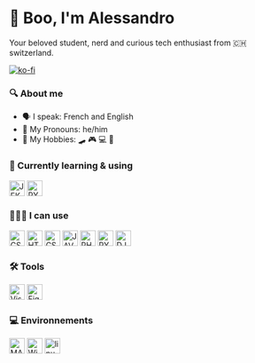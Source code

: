 # 👻 **Boo**, I'm Alessandro <!--(https://alessdangelo.github.io)-->

<p>Your beloved student, nerd and curious tech enthusiast from 🇨🇭 switzerland.</p>

[![ko-fi](https://ko-fi.com/img/githubbutton_sm.svg)](https://ko-fi.com/U6U05DMSP)

### 🔍 About me

- 🗣️ I speak: French and English
- 🤠 My Pronouns: he/him
- 🎯 My Hobbies: 🛹 🎮 💻 📖

### 🧠 Currently learning & using

<p>
<img height =28vmax alt="JEKYLL" src="badges/badge-jekyll.svg" />
<img height =28vmax alt="PYTHON" src="badges/badge-Python.svg" />
</p>

### 🧑🏻‍💻 I can use

<p>
<img height = 28vmax alt="CSHARP" src="badges/badge-CSharp.svg" />
<img height = 28vmax alt="HTML5" src="badges/badge-HTML5.svg"/>
<img height = 28vmax alt="CSS3" src="badges/badge-CSS3.svg" />
<img height = 28vmax alt="JAVASCRIPT" src="badges/badge-JavaScript.svg" />
<img height = 28vmax alt="PHP" src="badges/badge-PHP.svg" />
<img height =28vmax alt="PYTHON" src="badges/badge-Python.svg" /> 
<img height = 28vmax alt="DJANGO" src="badges/badge-Django.svg" />
<!--TODO: add tailwinds/bootstrap -->
</p>

### 🛠 Tools

<p>
<img height = 28vmax alt="Visual Studio Code" src="badges/badge-VS Code.svg" />
<img height = 28vmax alt="Figma" src="badges/badge-Figma.svg" />
</p>

### 💻 Environnements

<p>
<img height = 28vmax alt="MAC OS" src="badges/badge-mac os.svg"/>
<img height = 28vmax alt="Windows" src="badges/badge-Windows.svg" />
<img height = 28vmax alt="linux" src="badges/badge-Linux.svg" />

</p>

